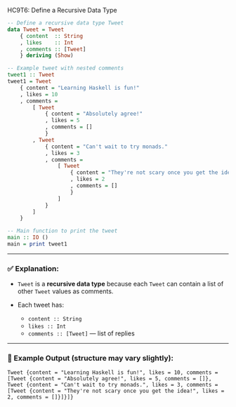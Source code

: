 HC9T6: Define a Recursive Data Type
```haskell
-- Define a recursive data type Tweet
data Tweet = Tweet
    { content  :: String
    , likes    :: Int
    , comments :: [Tweet]
    } deriving (Show)

-- Example tweet with nested comments
tweet1 :: Tweet
tweet1 = Tweet
    { content = "Learning Haskell is fun!"
    , likes = 10
    , comments =
        [ Tweet
            { content = "Absolutely agree!"
            , likes = 5
            , comments = []
            }
        , Tweet
            { content = "Can't wait to try monads."
            , likes = 3
            , comments =
                [ Tweet
                    { content = "They're not scary once you get the idea!"
                    , likes = 2
                    , comments = []
                    }
                ]
            }
        ]
    }

-- Main function to print the tweet
main :: IO ()
main = print tweet1
```

---

### ✅ Explanation:

* `Tweet` is a **recursive data type** because each `Tweet` can contain a list of other `Tweet` values as comments.
* Each tweet has:

  * `content :: String`
  * `likes :: Int`
  * `comments :: [Tweet]` — list of replies

---

### 🧪 Example Output (structure may vary slightly):

```
Tweet {content = "Learning Haskell is fun!", likes = 10, comments = [Tweet {content = "Absolutely agree!", likes = 5, comments = []}, Tweet {content = "Can't wait to try monads.", likes = 3, comments = [Tweet {content = "They're not scary once you get the idea!", likes = 2, comments = []}]}]}
```
